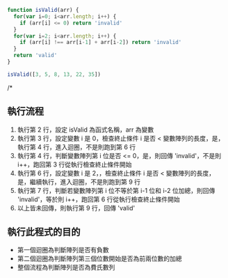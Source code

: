``` js
function isValid(arr) {
  for(var i=0; i<arr.length; i++) {
    if (arr[i] <= 0) return 'invalid'
  }
  for(var i=2; i<arr.length; i++) {
    if (arr[i] !== arr[i-1] + arr[i-2]) return 'invalid'
  }
  return 'valid'
}

isValid([3, 5, 8, 13, 22, 35])
```
/*
## 執行流程
1. 執行第 2 行，設定 isValid 為函式名稱，arr 為變數
2. 執行第 3 行，設定變數 i 是 0，檢查終止條件 i 是否 < 變數陣列的長度，是，執行第 4 行，進入迴圈，不是則跑到第 6 行
3. 執行第 4 行，判斷變數陣列第 i 位是否 <= 0，是，則回傳 'invalid'，不是則 i++，跑回第 3 行從執行檢查終止條件開始
4. 執行第 6 行，設定變數 i 是 2，，檢查終止條件 i 是否 < 變數陣列的長度，是，繼續執行，進入迴圈，不是則跑到第 9 行
5. 執行第 7 行，判斷若變數陣列第 i 位不等於第 i-1 位和 i-2 位加總，則回傳 'invalid'，等於則 i++，跑回第 6 行從執行檢查終止條件開始
7. 以上皆未回傳，則執行第 9 行，回傳 'valid'

## 執行此程式的目的
- 第一個迴圈為判斷陣列是否有負數
- 第二個迴圈為判斷陣列第三個位數開始是否為前兩位數的加總
- 整個流程為判斷陣列是否為費氏數列